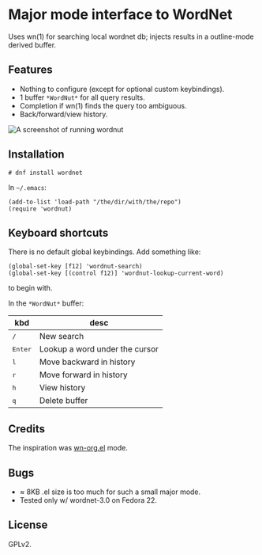 # Major mode interface to WordNet

Uses wn(1) for searching local wordnet db; injects results in a
outline-mode derived buffer.

## Features

* Nothing to configure (except for optional custom keybindings).
* 1 buffer `*WordNut*` for all query results.
* Completion if wn(1) finds the query too ambiguous.
* Back/forward/view history.

![A screenshot of running wordnut](https://raw.github.com/gromnitsky/wordnut/master/screenshot1.png)

## Installation

	# dnf install wordnet

In `~/.emacs`:

	(add-to-list 'load-path "/the/dir/with/the/repo")
	(require 'wordnut)

## Keyboard shortcuts

There is no default global keybindings. Add something like:

	(global-set-key [f12] 'wordnut-search)
	(global-set-key [(control f12)] 'wordnut-lookup-current-word)

to begin with.

In the `*WordNut*` buffer:

kbd               | desc
----------------- | -------------
<kbd>/</kbd>      | New search
<kbd>Enter</kbd>  | Lookup a word under the cursor
<kbd>l</kbd>      | Move backward in history
<kbd>r</kbd>      | Move forward in history
<kbd>h</kbd>      | View history
<kbd>q</kbd>      | Delete buffer

## Credits

The inspiration was [wn-org.el](http://emacswiki.org/emacs/wn-org.el)
mode.

## Bugs

* ≈ 8KB .el size is too much for such a small major mode.
* Tested only w/ wordnet-3.0 on Fedora 22.

## License

GPLv2.
